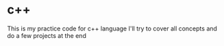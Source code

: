 # c++
This is my practice code for c++ language 
I'll try to cover all concepts and do a few projects at the end
